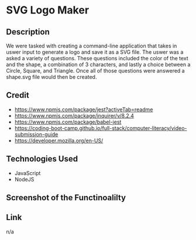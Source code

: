 # SVG Logo Maker

## Description

We were tasked with creating a command-line application that takes in uswer input to generate a logo and save it as a SVG file. The uswer was a asked a variety of questions. These questions included the color of the text and the shape, a combination of 3 characters, and lastly a choice between a Circle, Square, and Triangle. Once all of those questions were answered a shape.svg file would then be created. 

## Credit
- https://www.npmjs.com/package/jest?activeTab=readme
- https://www.npmjs.com/package/inquirer/v/8.2.4
- https://www.npmjs.com/package/babel-jest
- https://coding-boot-camp.github.io/full-stack/computer-literacy/video-submission-guide
- https://developer.mozilla.org/en-US/

## Technologies Used
- JavaScript 
- NodeJS

## Screenshot of the Functinoalilty

## Link 

n/a